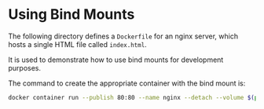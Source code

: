 # Using Bind Mounts

The following directory defines a `Dockerfile` for an nginx server, which hosts a single HTML file called `index.html`.

It is used to demonstrate how to use bind mounts for development purposes.

The command to create the appropriate container with the bind mount is:

```bash
docker container run --publish 80:80 --name nginx --detach --volume $(pwd):/usr/share/nginx/html nginx
```
